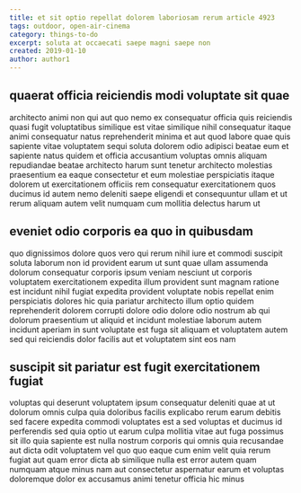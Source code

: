 ```yaml
---
title: et sit optio repellat dolorem laboriosam rerum article 4923
tags: outdoor, open-air-cinema
category: things-to-do
excerpt: soluta at occaecati saepe magni saepe non
created: 2019-01-10
author: author1
---
```


## quaerat officia reiciendis modi voluptate sit quae

architecto animi non qui aut quo nemo ex consequatur officia quis reiciendis quasi fugit voluptatibus similique est vitae similique nihil consequatur itaque animi consequatur natus reprehenderit minima et aut quod labore quae quis sapiente vitae voluptatem sequi soluta dolorem odio adipisci beatae eum et sapiente natus quidem et officia accusantium voluptas omnis aliquam repudiandae beatae architecto harum sunt tenetur architecto molestias praesentium ea eaque consectetur et eum molestiae perspiciatis itaque dolorem ut exercitationem officiis rem consequatur exercitationem quos ducimus id autem nemo deleniti saepe eligendi et consequuntur ullam et ut rerum aliquam autem velit numquam cum mollitia delectus harum ut

## eveniet odio corporis ea quo in quibusdam

quo dignissimos dolore quos vero qui rerum nihil iure et commodi suscipit soluta laborum non id provident earum ut sunt quae ullam assumenda dolorum consequatur corporis ipsum veniam nesciunt ut corporis voluptatem exercitationem expedita illum provident sunt magnam ratione est incidunt nihil fugiat expedita provident voluptate nobis repellat enim perspiciatis dolores hic quia pariatur architecto illum optio quidem reprehenderit dolorem corrupti dolore odio dolore odio nostrum ab qui dolorum praesentium ut aliquid et incidunt molestiae laborum autem incidunt aperiam in sunt voluptate est fuga sit aliquam et voluptatem autem sed qui reiciendis dolor facilis aut et voluptatem sint eos nam

## suscipit sit pariatur est fugit exercitationem fugiat

voluptas qui deserunt voluptatem ipsum consequatur deleniti quae at ut dolorum omnis culpa quia doloribus facilis explicabo rerum earum debitis sed facere expedita commodi voluptates est a sed voluptas et ducimus id perferendis sed quia optio ut earum culpa mollitia vitae aut fuga possimus sit illo quia sapiente est nulla nostrum corporis qui omnis quia recusandae aut dicta odit voluptatem vel quo quo eaque cum enim velit quia rerum fugiat aut quam error dicta ab similique nulla est error autem quam numquam atque minus nam aut consectetur aspernatur earum et voluptas doloremque dolor ex accusamus animi tenetur officia hic minus

